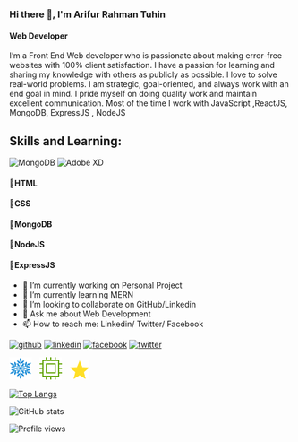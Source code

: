 ### Hi there 👋, I'm Arifur Rahman Tuhin
#### Web Developer


I’m a Front End Web developer who is passionate about making error-free websites with 100% client satisfaction. I have a passion for learning and sharing my knowledge with others as publicly as possible. I love to solve real-world problems. I am strategic, goal-oriented, and always work with an end goal in mind. I pride myself on doing quality work and maintain excellent communication. Most of the time I work with JavaScript ,ReactJS, MongoDB, ExpressJS , NodeJS


## Skills and Learning: 
![MongoDB](https://img.shields.io/badge/MongoDB-%234ea94b.svg?style=for-the-badge&logo=mongodb&logoColor=white)
![Adobe XD](https://img.shields.io/badge/Adobe%20XD-470137?style=for-the-badge&logo=Adobe%20XD&logoColor=#FF61F6)

#### 🎯HTML 
#### 🎯CSS
#### 🎯MongoDB 
#### 🎯NodeJS 
#### 🎯ExpressJS 

- 🔭 I’m currently working on Personal Project 
- 🌱 I’m currently learning MERN 
- 👯 I’m looking to collaborate on GitHub/Linkedin 
- 💬 Ask me about Web Development 
- 📫 How to reach me: Linkedin/ Twitter/ Facebook 


[<img src='https://cdn.jsdelivr.net/npm/simple-icons@3.0.1/icons/github.svg' alt='github' height='40'>](https://github.com/tuhin-swe)  [<img src='https://cdn.jsdelivr.net/npm/simple-icons@3.0.1/icons/linkedin.svg' alt='linkedin' height='40'>](https://www.linkedin.com/in/arifur-rahman-tuhin-b078921b2/)  [<img src='https://cdn.jsdelivr.net/npm/simple-icons@3.0.1/icons/facebook.svg' alt='facebook' height='40'>](https://www.facebook.com/arifurrahamntuhin)  [<img src='https://cdn.jsdelivr.net/npm/simple-icons@3.0.1/icons/twitter.svg' alt='twitter' height='40'>](https://twitter.com/ArifurRahmanSWE)  

<a href='https://archiveprogram.github.com/'><img src='https://raw.githubusercontent.com/acervenky/animated-github-badges/master/assets/acbadge.gif' width='40' height='40'></a> <a href='https://docs.github.com/en/developers'><img src='https://raw.githubusercontent.com/acervenky/animated-github-badges/master/assets/devbadge.gif' width='40' height='40'></a> <a href='https://stars.github.com/'><img src='https://raw.githubusercontent.com/acervenky/animated-github-badges/master/assets/starbadge.gif' width='35' height='35'></a> 

[![Top Langs](https://github-readme-stats.vercel.app/api/top-langs/?username=tuhin-swe)](https://github.com/anuraghazra/github-readme-stats)

![GitHub stats](https://github-readme-stats.vercel.app/api?username=tuhin-swe&show_icons=true&count_private=true)  

![Profile views](https://gpvc.arturio.dev/tuhin-swe)  
